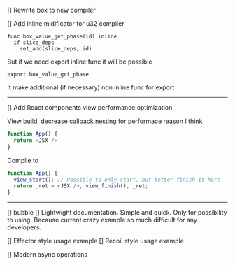 
[] Rewrite box to new compiler

[] Add inline midificator for u32 compiler

```
func box_value_get_phase(id) inline
  if slice_deps
    set_add(slice_deps, id)
```

But if we need export inline func it will be possible

```
export box_value_get_phase
```

It make additional (if necessary) non inline func for export

---

[] Add React components view performance optimization

View build, decrease callback nesting for performace reason I think

```javascript
function App() {
  return <JSX />
}
```

Compile to

```javascript
function App() {
  view_start(); // Possible to only start, but better finish it here
  return _ret = <JSX />, view_finish(), _ret;
}
```

---

[] bubble
[] Lightwight documentation. Simple and quick. Only for possibility to using. Because current crazy example so much difficult for any developers.

[] Effector style usage example
[] Recoil style usage example

[] Modern async operations
